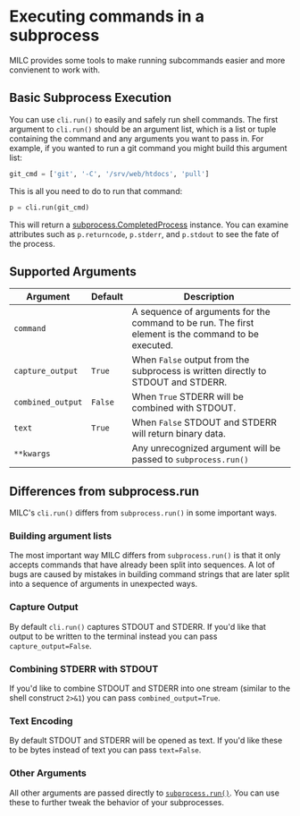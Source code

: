 # Executing commands in a subprocess

MILC provides some tools to make running subcommands easier and more convienent to work with.

## Basic Subprocess Execution

You can use `cli.run()` to easily and safely run shell commands. The first argument to `cli.run()` should be an argument list, which is a list or tuple containing the command and any arguments you want to pass in. For example, if you wanted to run a git command you might build this argument list:

```python
git_cmd = ['git', '-C', '/srv/web/htdocs', 'pull']
```

This is all you need to do to run that command:

```python
p = cli.run(git_cmd)
```

This will return a [subprocess.CompletedProcess](https://docs.python.org/3/library/subprocess.html#subprocess.CompletedProcess) instance. You can examine attributes such as `p.returncode`, `p.stderr`, and `p.stdout` to see the fate of the process.

## Supported Arguments

| Argument | Default | Description |
|----------|---------|-------------|
| `command` | | A sequence of arguments for the command to be run. The first element is the command to be executed. |
| `capture_output` | `True` | When `False` output from the subprocess is written directly to STDOUT and STDERR. |
| `combined_output` | `False` | When `True` STDERR will be combined with STDOUT. |
| `text` | `True` | When `False` STDOUT and STDERR will return binary data. |
| `**kwargs` |  | Any unrecognized argument will be passed to `subprocess.run()` |

## Differences from subprocess.run

MILC's `cli.run()` differs from `subprocess.run()` in some important ways. 

### Building argument lists

The most important way MILC differs from `subprocess.run()` is that it only accepts commands that have already been split into sequences. A lot of bugs are caused by mistakes in building command strings that are later split into a sequence of arguments in unexpected ways.

### Capture Output

By default `cli.run()` captures STDOUT and STDERR. If you'd like that output to be written to the terminal instead you can pass `capture_output=False`.

### Combining STDERR with STDOUT

If you'd like to combine STDOUT and STDERR into one stream (similar to the shell construct `2>&1`) you can pass `combined_output=True`.

### Text Encoding

By default STDOUT and STDERR will be opened as text. If you'd like these to be bytes instead of text you can pass `text=False`.

### Other Arguments

All other arguments are passed directly to [`subprocess.run()`](https://docs.python.org/3/library/subprocess.html#subprocess.run). You can use these to further tweak the behavior of your subprocesses.
